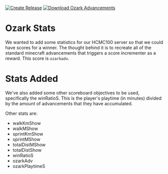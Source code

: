 [![Create Release](https://img.shields.io/github/workflow/status/ozarkcraft/ozark_stats/Create%20Release?style=for-the-badge)](https://github.com/ozarkcraft/ozark_stats/actions/workflows/main.yml)
[![Download Ozark Advancements](https://img.shields.io/badge/download-ozark_stats.zip-blue?style=for-the-badge)](https://github.com/ozarkcraft/ozark_stats/releases/download/v0.1.0/ozark_stats-v0.1.0.zip)

# Ozark Stats
We wanted to add some statistics for our HCMC100 server so that we could have
scores for a winner.  The thought behind it is to recreate all of the standard
minecraft advancements that triggers a score incrementer as a reward.  This
score is `ozarkadv`.

# Stats Added
We've also added some other scoreboard objectives to be used, specifically the 
winRatioS.  This is the player's playtime (in minutes) divided by the amount of
advancements that they have accumulated.

Other stats are:

* walkKmShow
* walkMShow
* sprintKmShow
* sprintMShow
* totalDistMShow
* totalDistShow
* winRatioS
* ozarkAdv
* ozarkPlaytimeS
